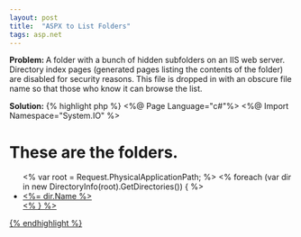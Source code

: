 ```yaml
---
layout: post
title:  "ASPX to List Folders"
tags: asp.net 
---
```


<b>Problem: </b> A folder with a bunch of hidden subfolders on an IIS web server. Directory index pages (generated pages listing the contents of the folder) are disabled for security reasons. This file is dropped in with an obscure file name so that those who know it can browse the list.

<b>Solution:</b>
{% highlight php %}
<%@ Page Language="c#"%>
<%@ Import Namespace="System.IO" %>
<html>
<body>

<h1>These are the folders.</h1>

<ul>
	<% var root = Request.PhysicalApplicationPath; %>
    <% foreach (var dir in new DirectoryInfo(root).GetDirectories()) { %>
        <li><a href="./<%= dir.Name %>"><%= dir.Name %></li>
    <% } %>
</ul>

</body>
</html>
{% endhighlight %}
